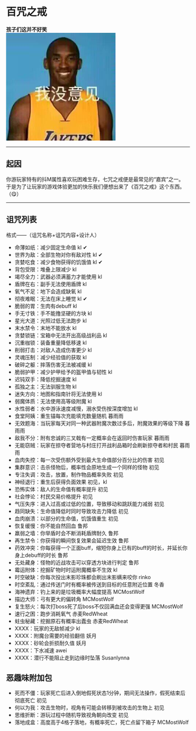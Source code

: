 # 百咒之戒
**孩子们这并不好笑**  
![man.jpg](img%2Fman.jpg)

---

## 起因
你游玩家特有的抖M属性喜欢玩困难生存，七咒之戒便是最常见的“嘉宾”之一。  
于是为了让玩家的游戏体验更加的快乐我们便想出来了《百咒之戒》这个东西。（😋）

---

## 诅咒列表
格式——（诅咒名称+诅咒内容+设计人）
- 命薄如纸：减少固定生命值 kl ✔
- 世界为敌：全部生物对你有敌对性 kl ✔
- 贪婪吃食：减少食物获得的饥饿值 kl ✔
- 背包受限：堆叠上限减少 kl
- 竭尽全力：武器必须满蓄力才能使用 kl
- 盾牌在右：副手无法使用盾牌 kl
- 氧气不足：地下会造成缺氧 kl
- 彻夜难眠：无法在床上睡觉 kl ✔
- 脆弱的胃：生肉有debuff kl
- 手无寸铁：手不能撸坚硬的方块 kl
- 星光大道：光照过低无法跑步 kl
- 末水禁令：末地不能放水 kl
- 贪婪锁链：宝箱中无法开出高级战利品 kl
- 沉重枷锁：装备重量降低移速 kl
- 削弱打击：对敌人造成伤害更少 kl
- 灵魂压制：减少经验值的获取 kl
- 破碎之躯：摔落伤害无法被减缓 kl
- 脆弱护甲：减少护甲给予的盔甲值与韧性 kl
- 迟钝双手：降低挖掘速度 kl
- 孤独之主：无法驯服生物 kl
- 迷失方向：地图和指南针将无法使用 kl
- 弱魔体质：无法使用高等级附魔 kl
- 水性弱者：水中游泳速度减慢，溺水受伤按深度增加 kl
- 食堂阿姨：重生锚每次充能填充数量随机 暮雨雨
- 无效题海：当玩家每天对同一种武器附魔次数过多后，附魔效果的等级下降 暮雨雨
- 敌我不分：附有忠诚的三叉戟有一定概率会在返回时伤害玩家 暮雨雨
- 无能窃贼：玩家在掠夺者营地与村庄打开战利品箱时会刷新掠夺者和村民 暮雨雨
- 血肉失控：每一次受伤额外受到最大生命值部分百分比的伤害 初见
- 集群意识：击杀怪物后，概率性会原地生成一个同样的怪物 初见
- 专注失调：攻击，放置，制作物品概率失败 初见
- 神经退行：重生后获得负面效果 初见，kl
- 恐怖实体：敌人的生命值有概率提升 初见
- 社会悖论：村民交易价格提升 初见
- 气压失序：进入过高或过低的位置，导致移动和跳跃能力减弱 初见
- 趋同缺失：生命值降低时同时导致攻击力降低 初见
- 血肉崩溃：以部分的生命值，饥饿值重生 初见
- 恢复缓慢：你不能自然回血 鲁邦
- 羸弱之墙：你举盾时会不断消耗盾牌耐久 鲁邦
- 再生禁令：你获得的瞬间恢复效果会延迟生效 鲁邦
- 药效冲突：你每获得一个正面buff，缩短你身上已有的buff的时长，并延长你身上debuff的时长 鲁邦
- 无处藏身：怪物的近战攻击可以穿透方块进行判定 鲁邦
- 霉运附体：挖掘矿物时时运附魔概率不生效 kl
- 时空破缺：你每次投出末影珍珠都会刷出末影螨来咬你 rinko
- 时空紊乱：通过传送门时有概率被传送到目标的任意附近位置 冬香
- 海神遗弃：钓上来的是垃圾概率大幅度提高 MCMostWolf
- 描边大师：弓有更大的偏转角 MCMostWolf
- 复生怒火：每次打boss死了后boss不仅回满血还会变得更强 MCMostWolf
- 速行之困：跑步消耗氧气 赤麦RedWheat
- 蛀虫秘藏：挖掘原石有概率出蠹虫 赤麦RedWheat
- XXXX：玩家的无敌帧减少 kl
- XXXX：附魔台需要的经验翻倍 妖月
- XXXX：砂轮会折损耐久值 妖月
- XXXX：下水减速 awei
- XXXX：潜行不能阻止走到边缘时坠落 Susanlynna

## 恶趣味附加包
- 死而不僵：玩家死亡后进入倒地假死状态1分钟，期间无法操作，假死结束后彻底死亡 初见
- 何以为我：攻击生物时，视角有可能会转移到被攻击的生物上 初见
- 思维折断：游玩过程中随机导致视角朝向改变 初见
- 落地成盒：高度高于4格子落地，有概率死亡，死亡点留下箱子 MCMostWolf

